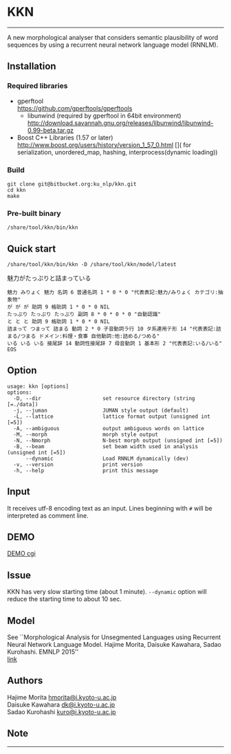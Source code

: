 # KKN
-----
A new morphological analyser that considers semantic plausibility of 
word sequences by using a recurrent neural network language model (RNNLM).

## Installation
### Required libraries
- gperftool  
 https://github.com/gperftools/gperftools
    * libunwind (required by gperftool in 64bit environment)  
    http://download.savannah.gnu.org/releases/libunwind/libunwind-0.99-beta.tar.gz
- Boost C++ Libraries (1.57 or later)  
 http://www.boost.org/users/history/version_1_57_0.html
[]( for serialization, unordered_map, hashing, interprocess(dynamic loading))

### Build
```
git clone git@bitbucket.org:ku_nlp/kkn.git
cd kkn
make
```
### Pre-built binary
```
/share/tool/kkn/bin/kkn
```

## Quick start
```
/share/tool/kkn/bin/kkn -D /share/tool/kkn/model/latest
```
魅力がたっぷりと詰まっている
```
魅力 みりょく 魅力 名詞 6 普通名詞 1 * 0 * 0 "代表表記:魅力/みりょく カテゴリ:抽象物"
が が が 助詞 9 格助詞 1 * 0 * 0 NIL
たっぷり たっぷり たっぷり 副詞 8 * 0 * 0 * 0 "自動認識"
と と と 助詞 9 格助詞 1 * 0 * 0 NIL
詰まって つまって 詰まる 動詞 2 * 0 子音動詞ラ行 10 タ系連用テ形 14 "代表表記:詰まる/つまる ドメイン:料理・食事 自他動詞:他:詰める/つめる"
いる いる いる 接尾辞 14 動詞性接尾辞 7 母音動詞 1 基本形 2 "代表表記:いる/いる"
EOS
```

## Option
```
usage: kkn [options] 
options:
  -D, --dir                    set resource directory (string [=./data])
  -j, --juman                  JUMAN style output (default)
  -L, --lattice                lattice format output (unsigned int [=5])
  -A, --ambiguous              output ambiguous words on lattice
  -M, --morph                  morph style output 
  -N, --Nmorph                 N-best morph output (unsigned int [=5])
  -B, --beam                   set beam width used in analysis (unsigned int [=5])
      --dynamic                Load RNNLM dynamically (dev)
  -v, --version                print version
  -h, --help                   print this message
```

## Input
It receives utf-8 encoding text as an input.
Lines beginning with `#` will be interpreted as comment line.

## DEMO
[DEMO cgi](http://lotus.kuee.kyoto-u.ac.jp/~morita/rnnlm.cgi)

## Issue
KKN has very slow starting time (about 1 minute). 
`--dynamic` option will reduce the starting time to about 10 sec.

## Model
See ``Morphological Analysis for Unsegmented Languages using Recurrent Neural Network Language Model. Hajime Morita, Daisuke Kawahara, Sadao Kurohashi. EMNLP 2015''  
[link](http://aclweb.org/anthology/D/D15/D15-1276.pdf)

## Authors
Hajime Morita <hmorita@i.kyoto-u.ac.jp>  
Daisuke Kawahara <dk@i.kyoto-u.ac.jp>  
Sadao Kurohashi <kuro@i.kyoto-u.ac.jp>

## Note
----
